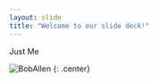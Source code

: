 ```yaml
---
layout: slide
title: "Welcome to our slide deck!"
---
```


Just Me

![BobAllen](https://avatars0.githubusercontent.com/u/18386890?s=40&v=4)
{: .center}
